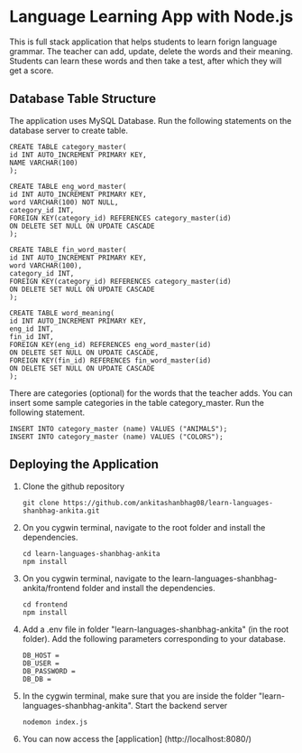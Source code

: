 # Language Learning App with Node.js

This is full stack application that helps students to learn forign language grammar. The teacher can add, update, delete the words and their meaning.
Students can learn these words and then take a test, after which they will get a score.

## Database Table Structure

The application uses MySQL Database. Run the following statements on the database server to create table.

```
CREATE TABLE category_master(
id INT AUTO_INCREMENT PRIMARY KEY,
NAME VARCHAR(100)
);
```

```
CREATE TABLE eng_word_master(
id INT AUTO_INCREMENT PRIMARY KEY,
word VARCHAR(100) NOT NULL,
category_id INT,
FOREIGN KEY(category_id) REFERENCES category_master(id)
ON DELETE SET NULL ON UPDATE CASCADE
);
```

```
CREATE TABLE fin_word_master(
id INT AUTO_INCREMENT PRIMARY KEY,
word VARCHAR(100),
category_id INT,
FOREIGN KEY(category_id) REFERENCES category_master(id)
ON DELETE SET NULL ON UPDATE CASCADE
);
```

```
CREATE TABLE word_meaning(
id INT AUTO_INCREMENT PRIMARY KEY,
eng_id INT,
fin_id INT,
FOREIGN KEY(eng_id) REFERENCES eng_word_master(id)
ON DELETE SET NULL ON UPDATE CASCADE,
FOREIGN KEY(fin_id) REFERENCES fin_word_master(id)
ON DELETE SET NULL ON UPDATE CASCADE
);
```

There are categories (optional) for the words that the teacher adds. You can insert some sample categories in the table category_master. Run the following statement.

```
INSERT INTO category_master (name) VALUES ("ANIMALS");
INSERT INTO category_master (name) VALUES ("COLORS");
```

## Deploying the Application

1. Clone the github repository
   ```
   git clone https://github.com/ankitashanbhag08/learn-languages-shanbhag-ankita.git
   ```
2. On you cygwin terminal, navigate to the root folder and install the dependencies.
   ```
   cd learn-languages-shanbhag-ankita
   npm install
   ```
3. On you cygwin terminal, navigate to the learn-languages-shanbhag-ankita/frontend folder and install the dependencies.
   ```
   cd frontend
   npm install
   ```
4. Add a .env file in folder "learn-languages-shanbhag-ankita" (in the root folder). Add the following parameters corresponding to your database.
   ```
   DB_HOST =
   DB_USER =
   DB_PASSWORD =
   DB_DB =
   ```
5. In the cygwin terminal, make sure that you are inside the folder "learn-languages-shanbhag-ankita". Start the backend server
   ```
   nodemon index.js
   ```
6. You can now access the [application] (http://localhost:8080/)
